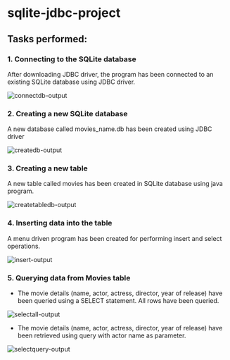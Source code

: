# sqlite-jdbc-project
## Tasks performed:
### 1. Connecting to the SQLite database
After downloading JDBC driver, the program has been connected to an existing SQLite database using JDBC driver.

![connectdb-output](https://user-images.githubusercontent.com/74644342/143684033-3b4ccaf1-0a9b-4750-b94e-5e986797de5d.PNG)

### 2. Creating a new SQLite database
A new database called movies_name.db has been created using JDBC driver

![createdb-output](https://user-images.githubusercontent.com/74644342/143684186-c0ee3b3d-42aa-4b81-abf9-d9f03d2b7ad7.PNG)

### 3. Creating a new table 
A new table called movies has been created in SQLite database using java program.

![createtabledb-output](https://user-images.githubusercontent.com/74644342/143684213-c8e588e8-e77b-43f0-99ff-26e9319b12c2.PNG)


### 4. Inserting data into the table
 A menu driven program has been created for performing insert and select operations.
 
 ![insert-output](https://user-images.githubusercontent.com/74644342/143684230-116a7895-1783-4897-8c72-eb3134853e40.PNG)


### 5. Querying data from Movies table
- The movie details (name, actor, actress, director, year of release) have been queried using a SELECT statement. All rows have been queried.

![selectall-output](https://user-images.githubusercontent.com/74644342/143684251-1df7c934-c7b4-4e28-8ddb-af6fd27923b3.PNG)

- The movie details (name, actor, actress, director, year of release) have been retrieved using query with actor name as parameter.

![selectquery-output](https://user-images.githubusercontent.com/74644342/143684266-3321fd41-ab4e-4719-9ad5-eea07788d6ea.PNG)
